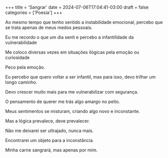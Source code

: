 +++
title = 'Sangrar'
date = 2024-07-06T17:04:41-03:00
draft = false
categories = ['Poesia']
+++

Ao mesmo tempo que tenho sentido a instabilidade emocional, percebo que se trata apenas de meus medos pessoais.

Eu me recordo o que um dia senti e percebo a infantilidade da vulnerabilidade

Me coloco diversas vezes em situações ilógicas pela emoção ou curiosidade

Peco pela emoção.

Eu percebo que quero voltar a ser infantil, mas para isso, devo trilhar um longo caminho.

Devo crescer muito mais para me vulnerabilizar com segurança.

O pensamento de querer me trás algo amargo no peito.

Meus sentimentos se misturam, criando algo novo e inconstante.

Mas a lógica prevalece, deve prevalecer.

Não me deixarei ser ultrajado, nunca mais.

Encontrarei um objeto para a inconstância.

Minha carne sangrará, mas apenas por mim.